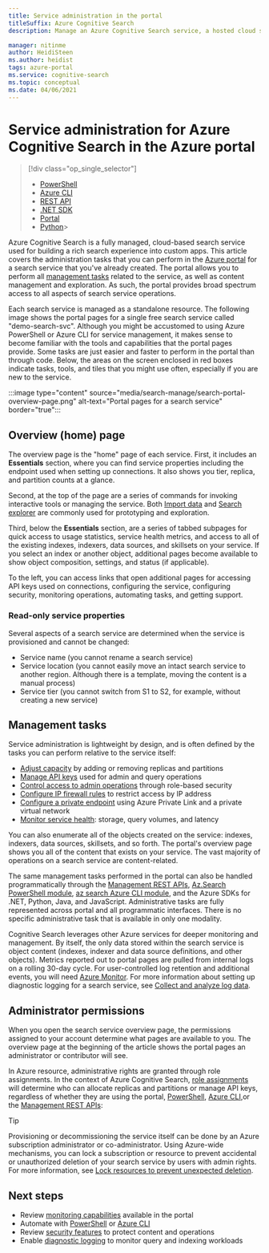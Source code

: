 ```yaml
---
title: Service administration in the portal
titleSuffix: Azure Cognitive Search
description: Manage an Azure Cognitive Search service, a hosted cloud search service on Microsoft Azure, using the Azure portal.

manager: nitinme
author: HeidiSteen
ms.author: heidist
tags: azure-portal
ms.service: cognitive-search
ms.topic: conceptual
ms.date: 04/06/2021
---
```

# Service administration for Azure Cognitive Search in the Azure portal

> [!div class="op_single_selector"]
>
> * [PowerShell](search-manage-powershell.md)
> * [Azure CLI](search-manage-azure-cli.md)
> * [REST API](/rest/api/searchmanagement/)
> * [.NET SDK](/dotnet/api/microsoft.azure.management.search)
> * [Portal](search-manage.md)
> * [Python](https://pypi.python.org/pypi/azure-mgmt-search/0.1.0)> 

Azure Cognitive Search is a fully managed, cloud-based search service used for building a rich search experience into custom apps. This article covers the administration tasks that you can perform in the [Azure portal](https://portal.azure.com) for a search service that you've already created. The portal allows you to perform all [management tasks](#management-tasks) related to the service, as well as content management and exploration. As such, the portal provides broad spectrum access to all aspects of search service operations.

Each search service is managed as a standalone resource. The following image shows the portal pages for a single free search service called "demo-search-svc". Although you might be accustomed to using Azure PowerShell or Azure CLI for service management, it makes sense to become familiar with the tools and capabilities that the portal pages provide. Some tasks are just easier and faster to perform in the portal than through code. Below, the areas on the screen enclosed in red boxes indicate tasks, tools, and tiles that you might use often, especially if you are new to the service.

:::image type="content" source="media/search-manage/search-portal-overview-page.png" alt-text="Portal pages for a search service" border="true":::

## Overview (home) page

The overview page is the "home" page of each service. First, it includes an **Essentials** section, where you can find service properties including the endpoint used when setting up connections. It also shows you tier, replica, and partition counts at a glance.

Second, at the top of the page are a series of commands for invoking interactive tools or managing the service. Both [Import data](search-get-started-portal.md) and [Search explorer](search-explorer.md) are commonly used for prototyping and exploration.

Third, below the **Essentials** section, are a series of tabbed subpages for quick access to usage statistics, service health metrics, and access to all of the existing indexes, indexers, data sources, and skillsets on your service. If you select an index or another object, additional pages become available to show object composition, settings, and status (if applicable).

To the left, you can access links that open additional pages for accessing API keys used on connections, configuring the service, configuring security, monitoring operations, automating tasks, and getting support.

### Read-only service properties

Several aspects of a search service are determined when the service is provisioned and cannot be changed:

* Service name (you cannot rename a search service)
* Service location (you cannot easily move an intact search service to another region. Although there is a template, moving the content is a manual process)
* Service tier (you cannot switch from S1 to S2, for example, without creating a new service)

## Management tasks

Service administration is lightweight by design, and is often defined by the tasks you can perform relative to the service itself:

* [Adjust capacity](search-capacity-planning.md) by adding or removing replicas and partitions
* [Manage API keys](search-security-api-keys.md) used for admin and query operations
* [Control access to admin operations](search-security-rbac.md) through role-based security
* [Configure IP firewall rules](service-configure-firewall.md) to restrict access by IP address
* [Configure a private endpoint](service-create-private-endpoint.md) using Azure Private Link and a private virtual network
* [Monitor service health](search-monitor-usage.md): storage, query volumes, and latency

You can also enumerate all of the objects created on the service: indexes, indexers, data sources, skillsets, and so forth. The portal's overview page shows you all of the content that exists on your service. The vast majority of operations on a search service are content-related.

The same management tasks performed in the portal can also be handled programmatically through the [Management REST APIs](/rest/api/searchmanagement/), [Az.Search PowerShell module](search-manage-powershell.md), [az search Azure CLI module](search-manage-azure-cli.md), and the Azure SDKs for .NET, Python, Java, and JavaScript. Administrative tasks are fully represented across portal and all programmatic interfaces. There is no specific administrative task that is available in only one modality.

Cognitive Search leverages other Azure services for deeper monitoring and management. By itself, the only data stored within the search service is object content (indexes, indexer and data source definitions, and other objects). Metrics reported out to portal pages are pulled from internal logs on a rolling 30-day cycle. For user-controlled log retention and additional events, you will need [Azure Monitor](../azure-monitor/index.yml). For more information about setting up diagnostic logging for a search service, see [Collect and analyze log data](search-monitor-logs.md).

## Administrator permissions

When you open the search service overview page, the permissions assigned to your account determine what pages are available to you. The overview page at the beginning of the article shows the portal pages an administrator or contributor will see.

In Azure resource, administrative rights are granted through role assignments. In the context of Azure Cognitive Search, [role assignments](search-security-rbac.md) will determine who can allocate replicas and partitions or manage API keys, regardless of whether they are using the portal, [PowerShell](search-manage-powershell.md), [Azure CLI](search-manage-azure-cli.md),or the [Management REST APIs](/rest/api/searchmanagement/search-howto-management-rest-api):

> [!TIP]
> Provisioning or decommissioning the service itself can be done by an Azure subscription administrator or co-administrator. Using Azure-wide mechanisms, you can lock a subscription or resource to prevent accidental or unauthorized deletion of your search service by users with admin rights. For more information, see [Lock resources to prevent unexpected deletion](../azure-resource-manager/management/lock-resources.md).

## Next steps

* Review [monitoring capabilities](search-monitor-usage.md) available in the portal
* Automate with [PowerShell](search-manage-powershell.md) or [Azure CLI](search-manage-azure-cli.md)
* Review [security features](search-security-overview.md) to protect content and operations
* Enable [diagnostic logging](search-monitor-logs.md) to monitor query and indexing workloads
